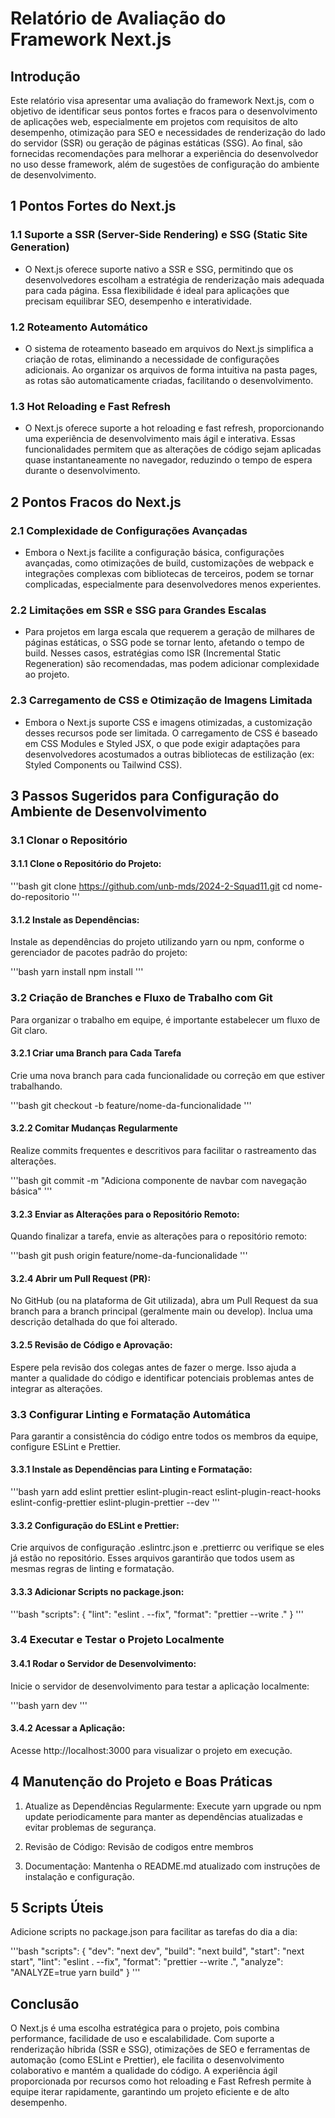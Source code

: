 # Relatório de Avaliação do Framework Next.js

## Introdução

Este relatório visa apresentar uma avaliação do framework Next.js, com o objetivo de identificar seus pontos fortes e fracos para o desenvolvimento de aplicações web, especialmente em projetos com requisitos de alto desempenho, otimização para SEO e necessidades de renderização do lado do servidor (SSR) ou geração de páginas estáticas (SSG). Ao final, são fornecidas recomendações para melhorar a experiência do desenvolvedor no uso desse framework, além de sugestões de configuração do ambiente de desenvolvimento.

## 1 Pontos Fortes do Next.js

### 1.1 Suporte a SSR (Server-Side Rendering) e SSG (Static Site Generation)
- O Next.js oferece suporte nativo a SSR e SSG, permitindo que os desenvolvedores escolham a estratégia de renderização mais adequada para cada página. Essa flexibilidade é ideal para aplicações que precisam equilibrar SEO, desempenho e interatividade.

### 1.2 Roteamento Automático
- O sistema de roteamento baseado em arquivos do Next.js simplifica a criação de rotas, eliminando a necessidade de configurações adicionais. Ao organizar os arquivos de forma intuitiva na pasta pages, as rotas são automaticamente criadas, facilitando o desenvolvimento.

### 1.3 Hot Reloading e Fast Refresh
- O Next.js oferece suporte a hot reloading e fast refresh, proporcionando uma experiência de desenvolvimento mais ágil e interativa. Essas funcionalidades permitem que as alterações de código sejam aplicadas quase instantaneamente no navegador, reduzindo o tempo de espera durante o desenvolvimento.

## 2 Pontos Fracos do Next.js

### 2.1 Complexidade de Configurações Avançadas
- Embora o Next.js facilite a configuração básica, configurações avançadas, como otimizações de build, customizações de webpack e integrações complexas com bibliotecas de terceiros, podem se tornar complicadas, especialmente para desenvolvedores menos experientes.

### 2.2 Limitações em SSR e SSG para Grandes Escalas
- Para projetos em larga escala que requerem a geração de milhares de páginas estáticas, o SSG pode se tornar lento, afetando o tempo de build. Nesses casos, estratégias como ISR (Incremental Static Regeneration) são recomendadas, mas podem adicionar complexidade ao projeto.

### 2.3 Carregamento de CSS e Otimização de Imagens Limitada
- Embora o Next.js suporte CSS e imagens otimizadas, a customização desses recursos pode ser limitada. O carregamento de CSS é baseado em CSS Modules e Styled JSX, o que pode exigir adaptações para desenvolvedores acostumados a outras bibliotecas de estilização (ex: Styled Components ou Tailwind CSS).

## 3 Passos Sugeridos para Configuração do Ambiente de Desenvolvimento

### 3.1 Clonar o Repositório

#### 3.1.1 Clone o Repositório do Projeto:

'''bash
git clone <https://github.com/unb-mds/2024-2-Squad11.git>
cd nome-do-repositorio
'''

#### 3.1.2 Instale as Dependências:

Instale as dependências do projeto utilizando yarn ou npm, conforme o gerenciador de pacotes padrão do projeto:

'''bash
yarn install
npm install
'''

### 3.2 Criação de Branches e Fluxo de Trabalho com Git

Para organizar o trabalho em equipe, é importante estabelecer um fluxo de Git claro.

#### 3.2.1 Criar uma Branch para Cada Tarefa

Crie uma nova branch para cada funcionalidade ou correção em que estiver trabalhando.

'''bash
git checkout -b feature/nome-da-funcionalidade
'''

#### 3.2.2 Comitar Mudanças Regularmente

Realize commits frequentes e descritivos para facilitar o rastreamento das alterações.

'''bash
git commit -m "Adiciona componente de navbar com navegação básica"
'''

#### 3.2.3 Enviar as Alterações para o Repositório Remoto:

Quando finalizar a tarefa, envie as alterações para o repositório remoto:

'''bash
git push origin feature/nome-da-funcionalidade
'''

#### 3.2.4 Abrir um Pull Request (PR):

No GitHub (ou na plataforma de Git utilizada), abra um Pull Request da sua branch para a branch principal (geralmente main ou develop). Inclua uma descrição detalhada do que foi alterado.

#### 3.2.5 Revisão de Código e Aprovação:

Espere pela revisão dos colegas antes de fazer o merge. Isso ajuda a manter a qualidade do código e identificar potenciais problemas antes de integrar as alterações.

### 3.3 Configurar Linting e Formatação Automática

Para garantir a consistência do código entre todos os membros da equipe, configure ESLint e Prettier.

#### 3.3.1 Instale as Dependências para Linting e Formatação:

'''bash
yarn add eslint prettier eslint-plugin-react eslint-plugin-react-hooks eslint-config-prettier eslint-plugin-prettier --dev
'''

#### 3.3.2 Configuração do ESLint e Prettier:

Crie arquivos de configuração .eslintrc.json e .prettierrc ou verifique se eles já estão no repositório. Esses arquivos garantirão que todos usem as mesmas regras de linting e formatação.

#### 3.3.3 Adicionar Scripts no package.json:

'''bash
"scripts": {
  "lint": "eslint . --fix",
  "format": "prettier --write ."
}
'''

### 3.4 Executar e Testar o Projeto Localmente

#### 3.4.1 Rodar o Servidor de Desenvolvimento:

Inicie o servidor de desenvolvimento para testar a aplicação localmente:

'''bash
yarn dev
'''

#### 3.4.2 Acessar a Aplicação:

Acesse http://localhost:3000 para visualizar o projeto em execução.

## 4 Manutenção do Projeto e Boas Práticas

1. Atualize as Dependências Regularmente: Execute yarn upgrade ou npm update periodicamente para manter as dependências atualizadas e evitar problemas de segurança.

2. Revisão de Código: Revisão de codigos entre membros

3. Documentação: Mantenha o README.md atualizado com instruções de instalação e configuração.

## 5 Scripts Úteis

Adicione scripts no package.json para facilitar as tarefas do dia a dia:

'''bash
"scripts": {
  "dev": "next dev",
  "build": "next build",
  "start": "next start",
  "lint": "eslint . --fix",
  "format": "prettier --write .",
  "analyze": "ANALYZE=true yarn build"
}
'''

## Conclusão

O Next.js é uma escolha estratégica para o projeto, pois combina performance, facilidade de uso e escalabilidade. Com suporte a renderização híbrida (SSR e SSG), otimizações de SEO e ferramentas de automação (como ESLint e Prettier), ele facilita o desenvolvimento colaborativo e mantém a qualidade do código. A experiência ágil proporcionada por recursos como hot reloading e Fast Refresh permite à equipe iterar rapidamente, garantindo um projeto eficiente e de alto desempenho.


